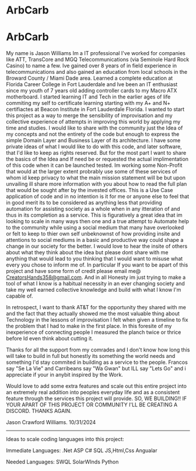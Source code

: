 # ArbCarb
# ArbCarb
My name is Jason Williams Im a IT professional I've worked for companies like ATT, TransCore and MGQ Telecommunications (via Seminole Hard Rock Casino) to name a few.
Ive gained over 8 years of in field experience in telecommunications and also gained an education from local schools in the Broward County / Miami Dade area.
Learned a complete education at Florida Career College in Fort Lauderdale and Ive been an IT enthusiast since my youth of 7 years old adding controller cards to my Macro ATX motherboard.
I started learning IT and Tech in the earlier ages of life commiting my self to certificate learning starting with my A+ and N+ certifiactes at Beacon Institute in Fort Lauderdale Florida.
I wanted to start this project as a way to merge the sensibility of improvisation and my collective experience of attempts in improving this world by applying my time and studies.
I would like to share with the community just the Idea of my concepts and not the entirety of the code but enough to express the simple Domain Layer and Business Layer of its architecture.
I have some private ideas of what I would like to do with this code, and later software, that I'd like to keep as rights reserved. But for the most part I want to share the basics of the Idea and If need be
or requested the actual implimentation of this code when it can be launched tested. Im working some Non-Profit that would at the larger extent probrably use some of these services of whom id keep privacy to
what the main mission statement will be but upon unvailing ill share more information with you about how to read the full plan that would be sought after by the invested offices. 
This is a Use Case application of code and in no intention is it for me or anyone else to feel that in good merit its to be considered as anything less that providing automation for assisting society
as a whole when in any itteration of and thus in its completion as a service. This is figuratively a great idea that im looking to scale in many ways then one and a true attempt to Automate help to the community while using a social medium that many have overlooked or felt to keep to thier own self unbeknownst of how providing insite and attentions to social mediums in a basic and productive way could shape a change in our society for the better. I would love to hear the insite of others about what they think about the idea but please dont share with me anything that would lead to you thinking that I would want to misuse what every you chose to inform me of. In particular If you want to be apart of this project and have some form of credit please email me@ CreatorsHands358@gmail.com. And in all Honesty im just trying to make a tool of what I know is a habitual necessity in an ever changing society and take my well earned collective knowledge and build with what I know I'm capable of. 

In retrospect, I want to thank AT&T for the opportunity they shared with me and the fact that they actually showed me the most valuable thing about Technology in the lessons of improvisation I felt when given a timeline to fix the problem that I had to make in the first place. In this foresite of my inexperience of connecting people I measured the planch twice or thrice before Id even think about cutting it.

Thanks for all the support from my comrades and I don't know how long this will take to build in full but honestly its something the world needs and something I'd stay commited in building as a service to the
people. Francos say "Se La Vie" and Carribeans say "Wa Gwan" but ILL say "Lets Go" and i appreciate if your in anybit inspired by the Work.

Would love to add some extra features and scale out this entire project into an extremely real addition into peoples everyday life and as a consistent feature through the services this project will provide.
SO, WE BUILDING!! IF YOUR APART OF THIS PROJECT OR COMMUNITY I'LL BE CREATING A DISCORD. THANKS AGAIN.

Jason Crawford Williams. 10/31/2024

----------------------------------------------------------------------------------------------------------------------------------------------------------------------------------------------------------------

Ideas to scale coding languages into this project:

Immediate Languages:
.Net ASP
C#
SQL
JS,Html,Css
Angualar

Needed Languages:
SWQL SolarWInds
Python
